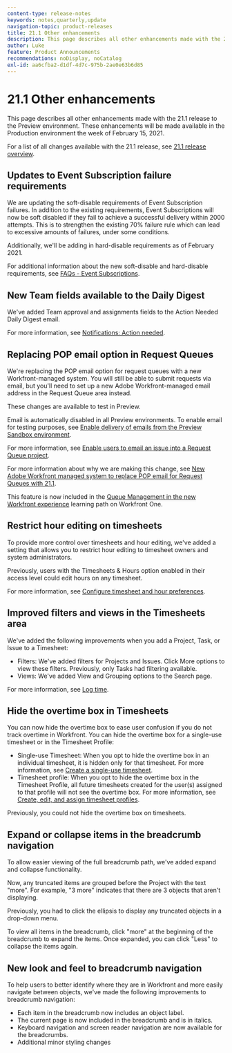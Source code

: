 ```yaml
---
content-type: release-notes
keywords: notes,quarterly,update
navigation-topic: product-releases
title: 21.1 Other enhancements
description: This page describes all other enhancements made with the 21.1 release to the Preview environment. These enhancements will be made available in the Production environment the week of February 15, 2021.
author: Luke
feature: Product Announcements
recommendations: noDisplay, noCatalog
exl-id: aa6cfba2-d1df-4d7c-975b-2ae0e63b6d85
---
```

# 21.1 Other enhancements

This page describes all other enhancements made with the 21.1 release to the Preview environment. These enhancements will be made available in the Production environment the week of February 15, 2021.

For a list of all changes available with the 21.1 release, see [21.1 release overview](../../../product-announcements/product-releases/21.1-release-activity/21-1-release-overview.md).

## Updates to Event Subscription failure requirements

We are updating the soft-disable requirements of Event Subscription failures. In addition to the existing requirements, Event Subscriptions will now be soft disabled if they fail to achieve a successful delivery within 2000 attempts. This is to strengthen the existing 70% failure rule which can lead to excessive amounts of failures, under some conditions.

Additionally, we'll be adding in hard-disable requirements as of February 2021.

For additional information about the new soft-disable and hard-disable requirements, see [FAQs - Event Subscriptions](../../../wf-api/general/event-subs-faq.md).

## New Team fields available to the Daily Digest

We've added Team approval and assignments fields to the Action Needed Daily Digest email.

For more information, see [Notifications: Action needed](../../../workfront-basics/using-notifications/notifications-action-needed.md).

## Replacing POP email option in Request Queues

We're replacing the POP email option for request queues with a new Workfront-managed system. You will still be able to submit requests via email, but you'll need to set up a new Adobe Workfront-managed email address in the Request Queue area instead.

These changes are available to test in Preview.

Email is automatically disabled in all Preview environments. To enable email for testing purposes, see [Enable delivery of emails from the Preview Sandbox environment](../../../workfront-basics/using-notifications/enable-delivery-emails-from-preview-sandbox-environment.md).

For more information, see [Enable users to email an issue into a Request Queue project](/help/quicksilver/manage-work/requests/create-requests/enable-email-issues-into-projects.md).

For more information about why we are making this change, see [New Adobe Workfront managed system to replace POP email for Request Queues with 21.1](../../../product-announcements/announcements/announcement-archive/pop-removal-request-queue.md).

This feature is now included in the [Queue Management in the new Workfront experience](https://one.workfront.com/s/learningpath4/queue-management-MCYCJRWK36QZBP7PGMNDMSPRN3LE) learning path on Workfront One.

## Restrict hour editing on timesheets

To provide more control over timesheets and hour editing, we've added a setting that allows you to restrict hour editing to timesheet owners and system administrators.

Previously, users with the Timesheets & Hours option enabled in their access level could edit hours on any timesheet.

For more information, see [Configure timesheet and hour preferences](../../../administration-and-setup/set-up-workfront/configure-timesheets-schedules/timesheet-and-hour-preferences.md).

## Improved filters and views in the Timesheets area

We've added the following improvements when you add a Project, Task, or Issue to a Timesheet:

* Filters: We've added filters for Projects and Issues. Click More options to view these filters. Previously, only Tasks had filtering available.
* Views: We've added View and Grouping options to the Search page.

For more information, see [Log time](../../../timesheets/create-and-manage-timesheets/log-time.md).

## Hide the overtime box in Timesheets

You can now hide the overtime box to ease user confusion if you do not track overtime in Workfront. You can hide the overtime box for a single-use timesheet or in the Timesheet Profile:

* Single-use Timesheet: When you opt to hide the overtime box in an individual timesheet, it is hidden only for that timesheet. For more information, see [Create a single-use timesheet](../../../timesheets/create-and-manage-timesheets/create-tmshts.md).
* Timesheet profile: When you opt to hide the overtime box in the Timesheet Profile, all future timesheets created for the user(s) assigned to that profile will not see the overtime box. For more information, see [Create, edit, and assign timesheet profiles](../../../timesheets/create-and-manage-timesheets/create-timesheet-profiles.md).

Previously, you could not hide the overtime box on timesheets.

## Expand or collapse items in the breadcrumb navigation

To allow easier viewing of the full breadcrumb path, we've added expand and collapse functionality.

Now, any truncated items are grouped before the Project with the text "more". For example, "3 more" indicates that there are 3 objects that aren't displaying.

Previously, you had to click the ellipsis to display any truncated objects in a drop-down menu.

To view all items in the breadcrumb, click "more" at the beginning of the breadcrumb to expand the items. Once expanded, you can click "Less" to collapse the items again.

## New look and feel to breadcrumb navigation

To help users to better identify where they are in Workfront and more easily navigate between objects, we've made the following improvements to breadcrumb navigation:

* Each item in the breadcrumb now includes an object label.
* The current page is now included in the breadcrumb and is in italics.
* Keyboard navigation and screen reader navigation are now available for the breadcrumbs.
* Additional minor styling changes

